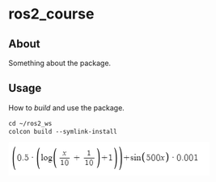 # ros2_course

## About

Something about the package.

## Usage

How to *build* and use the package.

    cd ~/ros2_ws
    colcon build --symlink-install

![Rotation speed calculation](https://github.com/Shiraizawa/ROS2/blob/main/image.png?raw=true)
